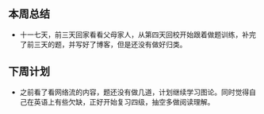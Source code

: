 ## 本周总结
+ 十一七天，前三天回家看看父母家人，从第四天回校开始跟着做题训练，补完了前三天的题，并写好了博客，但是还没有做好归类。
## 下周计划
+ 之前看了看网络流的内容，题还没有做几道，计划继续学习图论。同时觉得自己在英语上有些欠缺，正好开始复习四级，抽空多做阅读理解。
